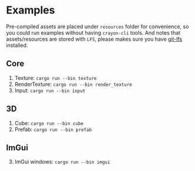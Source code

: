 # Examples

Pre-compiled assets are placed under `resources` folder for convenience, so you could run examples without having `crayon-cli` tools. And notes that assets/resources are stored with `LFS`, please makes sure you have [git-lfs](https://git-lfs.github.com/) installed.

## Core

1. Texture: ```cargo run --bin texture```
2. RenderTexture: ```cargo run --bin render_texture```
3. Input: ```cargo run --bin input```

## 3D

1. Cube: ```cargo run --bin cube```
2. Prefab: ```cargo run --bin prefab```

## ImGui

3. ImGui windows: ```cargo run --bin imgui```